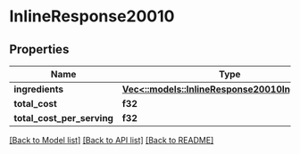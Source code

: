 # InlineResponse20010

## Properties

Name | Type | Description | Notes
------------ | ------------- | ------------- | -------------
**ingredients** | [**Vec<::models::InlineResponse20010Ingredients>**](inline_response_200_10_ingredients.md) |  | 
**total_cost** | **f32** |  | 
**total_cost_per_serving** | **f32** |  | 

[[Back to Model list]](../README.md#documentation-for-models) [[Back to API list]](../README.md#documentation-for-api-endpoints) [[Back to README]](../README.md)


